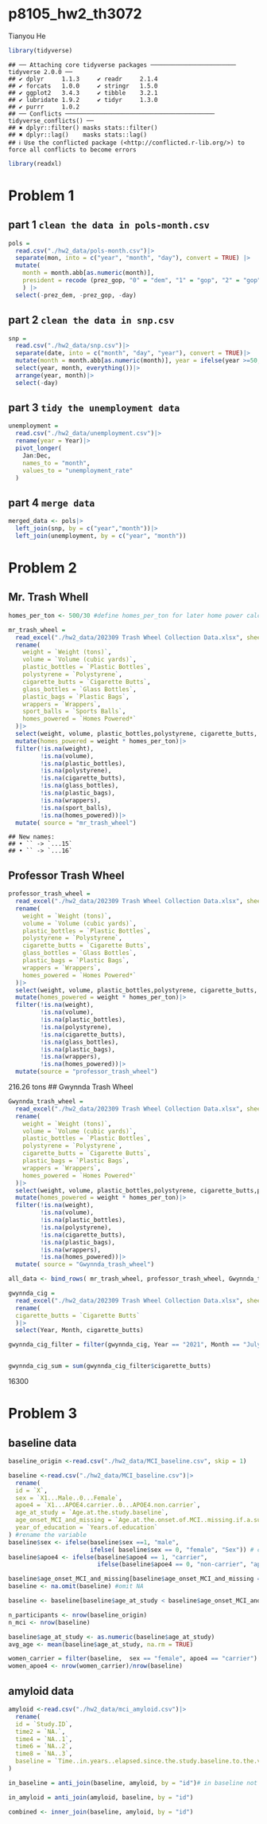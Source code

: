 p8105_hw2_th3072
================
Tianyou He

``` r
library(tidyverse)
```

    ## ── Attaching core tidyverse packages ──────────────────────── tidyverse 2.0.0 ──
    ## ✔ dplyr     1.1.3     ✔ readr     2.1.4
    ## ✔ forcats   1.0.0     ✔ stringr   1.5.0
    ## ✔ ggplot2   3.4.3     ✔ tibble    3.2.1
    ## ✔ lubridate 1.9.2     ✔ tidyr     1.3.0
    ## ✔ purrr     1.0.2     
    ## ── Conflicts ────────────────────────────────────────── tidyverse_conflicts() ──
    ## ✖ dplyr::filter() masks stats::filter()
    ## ✖ dplyr::lag()    masks stats::lag()
    ## ℹ Use the conflicted package (<http://conflicted.r-lib.org/>) to force all conflicts to become errors

``` r
library(readxl)
```

# Problem 1

## part 1 `clean the data in pols-month.csv`

``` r
pols = 
  read.csv("./hw2_data/pols-month.csv")|> 
  separate(mon, into = c("year", "month", "day"), convert = TRUE) |> 
  mutate(
    month = month.abb[as.numeric(month)], 
    president = recode (prez_gop, "0" = "dem", "1" = "gop", "2" = "gop")
    ) |>
  select(-prez_dem, -prez_gop, -day) 
```

## part 2 `clean the data in snp.csv`

``` r
snp =
  read.csv("./hw2_data/snp.csv")|>
  separate(date, into = c("month", "day", "year"), convert = TRUE)|>
  mutate(month = month.abb[as.numeric(month)], year = ifelse(year >=50, 1900+year, 2000+year))|>
  select(year, month, everything())|>
  arrange(year, month)|>
  select(-day)
```

## part 3 `tidy the unemployment data`

``` r
unemployment = 
  read.csv("./hw2_data/unemployment.csv")|>
  rename(year = Year)|>
  pivot_longer(
    Jan:Dec,
    names_to = "month",
    values_to = "unemployment_rate"
  )
```

## part 4 `merge data`

``` r
merged_data <- pols|> 
  left_join(snp, by = c("year","month"))|>
  left_join(unemployment, by = c("year", "month"))
```

# Problem 2

## Mr. Trash Whell

``` r
homes_per_ton <- 500/30 #define homes_per_ton for later home power calculation
```

``` r
mr_trash_wheel = 
  read_excel("./hw2_data/202309 Trash Wheel Collection Data.xlsx", sheet = "Mr. Trash Wheel")|>
  rename(
    weight = `Weight (tons)`,
    volume = `Volume (cubic yards)`,
    plastic_bottles = `Plastic Bottles`,
    polystyrene = `Polystyrene`,
    cigarette_butts = `Cigarette Butts`,
    glass_bottles = `Glass Bottles`,
    plastic_bags = `Plastic Bags`,
    wrappers = `Wrappers`,
    sport_balls = `Sports Balls`,
    homes_powered = `Homes Powered*`
  )|>
  select(weight, volume, plastic_bottles,polystyrene, cigarette_butts, glass_bottles, plastic_bags, wrappers, sport_balls, homes_powered)|>
  mutate(homes_powered = weight * homes_per_ton)|>
  filter(!is.na(weight),
         !is.na(volume),
         !is.na(plastic_bottles),
         !is.na(polystyrene),
         !is.na(cigarette_butts),
         !is.na(glass_bottles),
         !is.na(plastic_bags),
         !is.na(wrappers),
         !is.na(sport_balls),
         !is.na(homes_powered))|>
  mutate( source = "mr_trash_wheel")
```

    ## New names:
    ## • `` -> `...15`
    ## • `` -> `...16`

## Professor Trash Wheel

``` r
professor_trash_wheel = 
  read_excel("./hw2_data/202309 Trash Wheel Collection Data.xlsx", sheet = "Professor Trash Wheel")|>
  rename(
    weight = `Weight (tons)`,
    volume = `Volume (cubic yards)`,
    plastic_bottles = `Plastic Bottles`,
    polystyrene = `Polystyrene`,
    cigarette_butts = `Cigarette Butts`,
    glass_bottles = `Glass Bottles`,
    plastic_bags = `Plastic Bags`,
    wrappers = `Wrappers`,
    homes_powered = `Homes Powered*`
  )|>
  select(weight, volume, plastic_bottles,polystyrene, cigarette_butts, glass_bottles, plastic_bags, wrappers, homes_powered)|>
  mutate(homes_powered = weight * homes_per_ton)|>
  filter(!is.na(weight),
         !is.na(volume),
         !is.na(plastic_bottles),
         !is.na(polystyrene),
         !is.na(cigarette_butts),
         !is.na(glass_bottles),
         !is.na(plastic_bags),
         !is.na(wrappers),
         !is.na(homes_powered))|> 
  mutate(source = "professor_trash_wheel")
```

216.26 tons \## Gwynnda Trash Wheel

``` r
Gwynnda_trash_wheel = 
  read_excel("./hw2_data/202309 Trash Wheel Collection Data.xlsx", sheet = "Gwynnda Trash Wheel")|>
  rename(
    weight = `Weight (tons)`,
    volume = `Volume (cubic yards)`,
    plastic_bottles = `Plastic Bottles`,
    polystyrene = `Polystyrene`,
    cigarette_butts = `Cigarette Butts`,
    plastic_bags = `Plastic Bags`,
    wrappers = `Wrappers`,
    homes_powered = `Homes Powered*`
  )|>
  select(weight, volume, plastic_bottles,polystyrene, cigarette_butts,plastic_bags, wrappers, homes_powered)|>
  mutate(homes_powered = weight * homes_per_ton)|>
  filter(!is.na(weight),
         !is.na(volume),
         !is.na(plastic_bottles),
         !is.na(polystyrene),
         !is.na(cigarette_butts),
         !is.na(plastic_bags),
         !is.na(wrappers),
         !is.na(homes_powered))|>
  mutate( source = "Gwynnda_trash_wheel")
```

``` r
all_data <- bind_rows( mr_trash_wheel, professor_trash_wheel, Gwynnda_trash_wheel) #combine all data
```

``` r
gwynnda_cig = 
  read_excel("./hw2_data/202309 Trash Wheel Collection Data.xlsx", sheet = "Gwynnda Trash Wheel")|>
  rename(
  cigarette_butts = `Cigarette Butts`
  )|>
  select(Year, Month, cigarette_butts)

gwynnda_cig_filter = filter(gwynnda_cig, Year == "2021", Month == "July")


gwynnda_cig_sum = sum(gwynnda_cig_filter$cigarette_butts)
```

16300

# Problem 3

## baseline data

``` r
baseline_origin <-read.csv("./hw2_data/MCI_baseline.csv", skip = 1)
```

``` r
baseline <-read.csv("./hw2_data/MCI_baseline.csv")|>
  rename(
  id = `X`,
  sex = `X1...Male..0...Female`,
  apoe4 = `X1...APOE4.carrier..0...APOE4.non.carrier`,
  age_at_study = `Age.at.the.study.baseline`,
  age_onset_MCI_and_missing = `Age.at.the.onset.of.MCI..missing.if.a.subject.remains.MCI.free.during.the.follow.up.period`,
  year_of_education = `Years.of.education`
) #rename the variable
baseline$sex <- ifelse(baseline$sex ==1, "male",
                       ifelse( baseline$sex == 0, "female", "Sex")) # change 1 and 0 to male and female
baseline$apoe4 <- ifelse(baseline$apoe4 == 1, "carrier",
                         ifelse(baseline$apoe4 == 0, "non-carrier", "apoe4")) # change 1 and 0 to carrier and non-carrier

baseline$age_onset_MCI_and_missing[baseline$age_onset_MCI_and_missing == "."] <- NA #change "." into NA
baseline <- na.omit(baseline) #omit NA

baseline <- baseline[baseline$age_at_study < baseline$age_onset_MCI_and_missing,]
```

``` r
n_participants <- nrow(baseline_origin)
n_mci <- nrow(baseline)

baseline$age_at_study <- as.numeric(baseline$age_at_study)
avg_age <- mean(baseline$age_at_study, na.rm = TRUE)

women_carrier = filter(baseline,  sex == "female", apoe4 == "carrier")
women_apoe4 <- nrow(women_carrier)/nrow(baseline)
```

## amyloid data

``` r
amyloid <-read.csv("./hw2_data/mci_amyloid.csv")|>
  rename(
  id = `Study.ID`,
  time2 = `NA.`,
  time4 = `NA..1`,
  time6 = `NA..2`,
  time8 = `NA..3`,
  baseline = `Time..in.years..elapsed.since.the.study.baseline.to.the.visit.where.biomarker.Amyloid._.42.40.ratio.was.measured`
)
```

``` r
in_baseline = anti_join(baseline, amyloid, by = "id")# in baseline not in amyloid
```

``` r
in_amyloid = anti_join(amyloid, baseline, by = "id")
```

``` r
combined <- inner_join(baseline, amyloid, by = "id")
```
